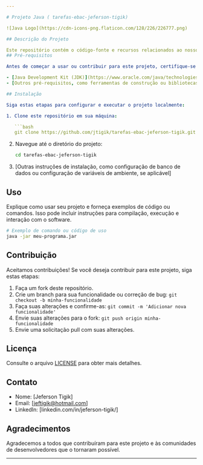 ```yaml
---

# Projeto Java ( tarefas-ebac-jeferson-tigik)

![Java Logo](https://cdn-icons-png.flaticon.com/128/226/226777.png)

## Descrição do Projeto

Este repositório contém o código-fonte e recursos relacionados ao nosso emocionante projeto Java, que visa o compartilhamento de exercícios e tarefas concluidas. O projeto é desenvolvido em Java, uma linguagem de programação poderosa e versátil.
## Pré-requisitos

Antes de começar a usar ou contribuir para este projeto, certifique-se de que você tenha as seguintes ferramentas e tecnologias instaladas:

- [Java Development Kit (JDK)](https://www.oracle.com/java/technologies/javase-downloads.html)
- [Outros pré-requisitos, como ferramentas de construção ou bibliotecas, se aplicável]

## Instalação

Siga estas etapas para configurar e executar o projeto localmente:

1. Clone este repositório em sua máquina:

   ```bash
   git clone https://github.com/jtigik/tarefas-ebac-jeferson-tigik.git
   ```

2. Navegue até o diretório do projeto:

   ```bash
   cd tarefas-ebac-jeferson-tigik
   ```

3. [Outras instruções de instalação, como configuração de banco de dados ou configuração de variáveis de ambiente, se aplicável]

## Uso

Explique como usar seu projeto e forneça exemplos de código ou comandos. Isso pode incluir instruções para compilação, execução e interação com o software.

```bash
# Exemplo de comando ou código de uso
java -jar meu-programa.jar
```

## Contribuição

Aceitamos contribuições! Se você deseja contribuir para este projeto, siga estas etapas:

1. Faça um fork deste repositório.
2. Crie um branch para sua funcionalidade ou correção de bug: `git checkout -b minha-funcionalidade`
3. Faça suas alterações e confirme-as: `git commit -m 'Adicionar nova funcionalidade'`
4. Envie suas alterações para o fork: `git push origin minha-funcionalidade`
5. Envie uma solicitação pull com suas alterações.

## Licença

Consulte o arquivo [LICENSE](LICENSE.md) para obter mais detalhes.

## Contato

- Nome: [Jeferson Tigik]
- Email: [jeftigik@hotmail.com]
- LinkedIn: [linkedin.com/in/jeferson-tigik/]

## Agradecimentos

Agradecemos a todos que contribuíram para este projeto e às comunidades de desenvolvedores que o tornaram possível. 

---
```

